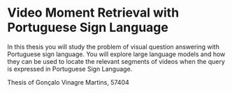 # Video Moment Retrieval with Portuguese Sign Language
In this thesis you will study the problem of visual question answering with Portuguese sign language. You will explore large language models and how they can be used to locate the relevant segments of videos when the query is expressed in Portuguese Sign Language.

Thesis of Gonçalo Vinagre Martins, 57404
